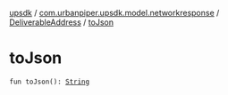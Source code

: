 [upsdk](../../index.md) / [com.urbanpiper.upsdk.model.networkresponse](../index.md) / [DeliverableAddress](index.md) / [toJson](./to-json.md)

# toJson

`fun toJson(): `[`String`](https://kotlinlang.org/api/latest/jvm/stdlib/kotlin/-string/index.html)